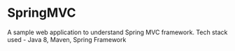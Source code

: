 # SpringMVC
A sample web application to understand Spring MVC framework. 
Tech stack used - Java 8, Maven, Spring Framework
